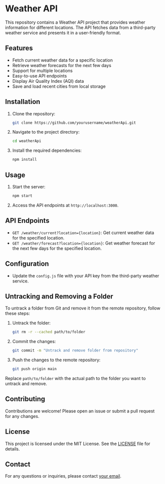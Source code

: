 # Weather API

This repository contains a Weather API project that provides weather information for different locations. The API fetches data from a third-party weather service and presents it in a user-friendly format.

## Features

- Fetch current weather data for a specific location
- Retrieve weather forecasts for the next few days
- Support for multiple locations
- Easy-to-use API endpoints
- Display Air Quality Index (AQI) data
- Save and load recent cities from local storage

## Installation

1. Clone the repository:
    ```sh
    git clone https://github.com/yourusername/weatherApi.git
    ```
2. Navigate to the project directory:
    ```sh
    cd weatherApi
    ```
3. Install the required dependencies:
    ```sh
    npm install
    ```

## Usage

1. Start the server:
    ```sh
    npm start
    ```
2. Access the API endpoints at `http://localhost:3000`.

## API Endpoints

- `GET /weather/current?location={location}`: Get current weather data for the specified location.
- `GET /weather/forecast?location={location}`: Get weather forecast for the next few days for the specified location.

## Configuration

- Update the `config.js` file with your API key from the third-party weather service.

## Untracking and Removing a Folder

To untrack a folder from Git and remove it from the remote repository, follow these steps:

1. Untrack the folder:
    ```sh
    git rm -r --cached path/to/folder
    ```
2. Commit the changes:
    ```sh
    git commit -m "Untrack and remove folder from repository"
    ```
3. Push the changes to the remote repository:
    ```sh
    git push origin main
    ```

Replace `path/to/folder` with the actual path to the folder you want to untrack and remove.

## Contributing

Contributions are welcome! Please open an issue or submit a pull request for any changes.

## License

This project is licensed under the MIT License. See the [LICENSE](LICENSE) file for details.

## Contact

For any questions or inquiries, please contact [your email](mailto:veterantyro@gmail.com).
